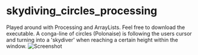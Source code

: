 # skydiving_circles_processing
Played around with Processing and ArrayLists. Feel free to download the executable. 
A conga-line of circles (Polonaise) is following the users cursor and turning into a 'skydiver' when reaching a certain height within the window. 
![Screenshot](screenshot.png)
